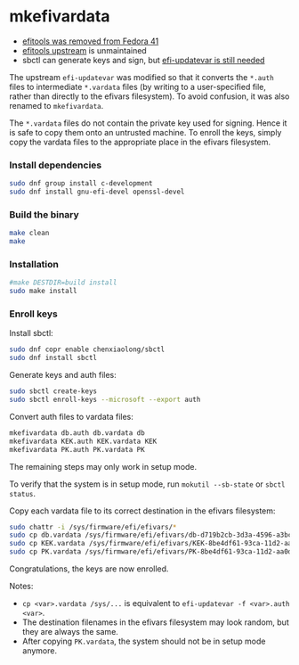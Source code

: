 # mkefivardata

* [efitools was removed from Fedora 41](https://discussion.fedoraproject.org/t/f41-secure-boot-with-only-your-own-keys/138120)
* [efitools upstream](https://web.git.kernel.org/pub/scm/linux/kernel/git/jejb/efitools.git/) is unmaintained
* sbctl can generate keys and sign, but [efi-updatevar is still needed](https://github.com/Foxboron/sbctl/issues/434)

The upstream `efi-updatevar` was modified so that it converts the `*.auth` files to intermediate `*.vardata` files (by writing to a user-specified file, rather than directly to the efivars filesystem). To avoid confusion, it was also renamed to `mkefivardata`.

The `*.vardata` files do not contain the private key used for signing. Hence it is safe to copy them onto an untrusted machine. To enroll the keys, simply copy the vardata files to the appropriate place in the efivars filesystem.

### Install dependencies

```sh
sudo dnf group install c-development
sudo dnf install gnu-efi-devel openssl-devel
```

### Build the binary

```sh
make clean
make
```

### Installation

```sh
#make DESTDIR=build install
sudo make install
```

### Enroll keys

Install sbctl:

```sh
sudo dnf copr enable chenxiaolong/sbctl
sudo dnf install sbctl
```

Generate keys and auth files:

```sh
sudo sbctl create-keys
sudo sbctl enroll-keys --microsoft --export auth
```

Convert auth files to vardata files:

```sh
mkefivardata db.auth db.vardata db
mkefivardata KEK.auth KEK.vardata KEK
mkefivardata PK.auth PK.vardata PK
```

The remaining steps may only work in setup mode.

To verify that the system is in setup mode, run `mokutil --sb-state` or `sbctl status`.

Copy each vardata file to its correct destination in the efivars filesystem:

```sh
sudo chattr -i /sys/firmware/efi/efivars/*
sudo cp db.vardata /sys/firmware/efi/efivars/db-d719b2cb-3d3a-4596-a3bc-dad00e67656f
sudo cp KEK.vardata /sys/firmware/efi/efivars/KEK-8be4df61-93ca-11d2-aa0d-00e098032b8c
sudo cp PK.vardata /sys/firmware/efi/efivars/PK-8be4df61-93ca-11d2-aa0d-00e098032b8c
```

Congratulations, the keys are now enrolled.

Notes:

* `cp <var>.vardata /sys/...` is equivalent to `efi-updatevar -f <var>.auth <var>`.
* The destination filenames in the efivars filesystem may look random, but they are always the same.
* After copying `PK.vardata`, the system should not be in setup mode anymore.
